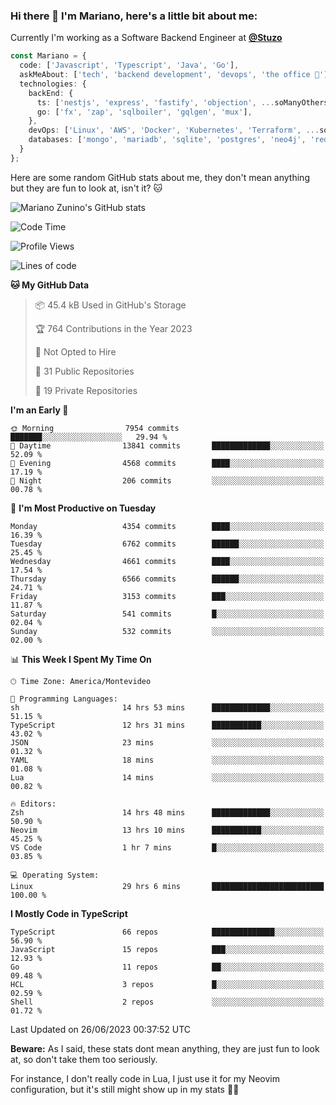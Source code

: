 ### Hi there 👋 I'm Mariano, here's a little bit about me:

Currently I'm working as a Software Backend Engineer at [**@Stuzo**](https://www.stuzo.com/)

```ts
const Mariano = {
  code: ['Javascript', 'Typescript', 'Java', 'Go'],
  askMeAbout: ['tech', 'backend development', 'devops', 'the office 💼'],
  technologies: {
    backEnd: {
      ts: ['nestjs', 'express', 'fastify', 'objection', ...soManyOthersFrameworks],
      go: ['fx', 'zap', 'sqlboiler', 'gqlgen', 'mux'],
    },
    devOps: ['Linux', 'AWS', 'Docker', 'Kubernetes', 'Terraform', ...soManyOthersTools],
    databases: ['mongo', 'mariadb', 'sqlite', 'postgres', 'neo4j', 'redis'],
  }
};
```

Here are some random GitHub stats about me, they don't mean anything but they are fun to look at, isn't it? 🐱

![Mariano Zunino's GitHub stats](https://github-readme-stats.vercel.app/api?username=marianozunino&count_private=true&show_icons=true&theme=radical)

<!--START_SECTION:waka-->
![Code Time](http://img.shields.io/badge/Code%20Time-845%20hrs%2035%20mins-blue)

![Profile Views](http://img.shields.io/badge/Profile%20Views-0-blue)

![Lines of code](https://img.shields.io/badge/From%20Hello%20World%20I%27ve%20Written-9.3%20million%20lines%20of%20code-blue)

**🐱 My GitHub Data** 

> 📦 45.4 kB Used in GitHub's Storage 
 > 
> 🏆 764 Contributions in the Year 2023
 > 
> 🚫 Not Opted to Hire
 > 
> 📜 31 Public Repositories 
 > 
> 🔑 19 Private Repositories 
 > 
**I'm an Early 🐤** 

```text
🌞 Morning                7954 commits        ███████░░░░░░░░░░░░░░░░░░   29.94 % 
🌆 Daytime                13841 commits       █████████████░░░░░░░░░░░░   52.09 % 
🌃 Evening                4568 commits        ████░░░░░░░░░░░░░░░░░░░░░   17.19 % 
🌙 Night                  206 commits         ░░░░░░░░░░░░░░░░░░░░░░░░░   00.78 % 
```
📅 **I'm Most Productive on Tuesday** 

```text
Monday                   4354 commits        ████░░░░░░░░░░░░░░░░░░░░░   16.39 % 
Tuesday                  6762 commits        ██████░░░░░░░░░░░░░░░░░░░   25.45 % 
Wednesday                4661 commits        ████░░░░░░░░░░░░░░░░░░░░░   17.54 % 
Thursday                 6566 commits        ██████░░░░░░░░░░░░░░░░░░░   24.71 % 
Friday                   3153 commits        ███░░░░░░░░░░░░░░░░░░░░░░   11.87 % 
Saturday                 541 commits         █░░░░░░░░░░░░░░░░░░░░░░░░   02.04 % 
Sunday                   532 commits         ░░░░░░░░░░░░░░░░░░░░░░░░░   02.00 % 
```


📊 **This Week I Spent My Time On** 

```text
🕑︎ Time Zone: America/Montevideo

💬 Programming Languages: 
sh                       14 hrs 53 mins      █████████████░░░░░░░░░░░░   51.15 % 
TypeScript               12 hrs 31 mins      ███████████░░░░░░░░░░░░░░   43.02 % 
JSON                     23 mins             ░░░░░░░░░░░░░░░░░░░░░░░░░   01.32 % 
YAML                     18 mins             ░░░░░░░░░░░░░░░░░░░░░░░░░   01.08 % 
Lua                      14 mins             ░░░░░░░░░░░░░░░░░░░░░░░░░   00.82 % 

🔥 Editors: 
Zsh                      14 hrs 48 mins      █████████████░░░░░░░░░░░░   50.90 % 
Neovim                   13 hrs 10 mins      ███████████░░░░░░░░░░░░░░   45.25 % 
VS Code                  1 hr 7 mins         █░░░░░░░░░░░░░░░░░░░░░░░░   03.85 % 

💻 Operating System: 
Linux                    29 hrs 6 mins       █████████████████████████   100.00 % 
```

**I Mostly Code in TypeScript** 

```text
TypeScript               66 repos            ██████████████░░░░░░░░░░░   56.90 % 
JavaScript               15 repos            ███░░░░░░░░░░░░░░░░░░░░░░   12.93 % 
Go                       11 repos            ██░░░░░░░░░░░░░░░░░░░░░░░   09.48 % 
HCL                      3 repos             █░░░░░░░░░░░░░░░░░░░░░░░░   02.59 % 
Shell                    2 repos             ░░░░░░░░░░░░░░░░░░░░░░░░░   01.72 % 
```




 Last Updated on 26/06/2023 00:37:52 UTC
<!--END_SECTION:waka-->

**Beware:** As I said, these stats dont mean anything, they are just fun to look at, so don't take them too seriously.

For instance, I don't really code in Lua, I just use it for my Neovim configuration, but it's still might show up in my stats 🤷‍♂️
